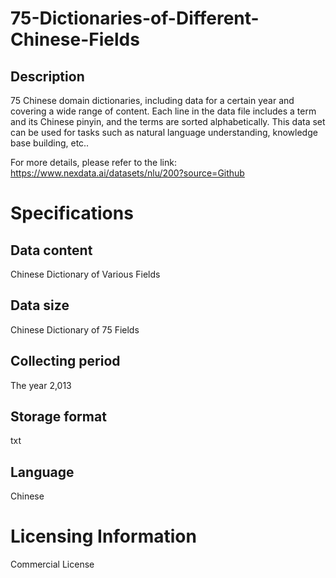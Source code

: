 # 75-Dictionaries-of-Different-Chinese-Fields

## Description
75 Chinese domain dictionaries, including data for a certain year and covering a wide range of content. Each line in the data file includes a term and its Chinese pinyin, and the terms are sorted alphabetically. This data set can be used for tasks such as natural language understanding, knowledge base building, etc..

For more details, please refer to the link: https://www.nexdata.ai/datasets/nlu/200?source=Github


# Specifications
## Data content
Chinese Dictionary of Various Fields
## Data size
Chinese Dictionary of 75 Fields
## Collecting period
The year 2,013
## Storage format
txt
## Language
Chinese
# Licensing Information
Commercial License

